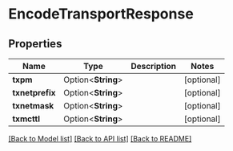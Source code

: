 # EncodeTransportResponse

## Properties

Name | Type | Description | Notes
------------ | ------------- | ------------- | -------------
**txpm** | Option<**String**> |  | [optional]
**txnetprefix** | Option<**String**> |  | [optional]
**txnetmask** | Option<**String**> |  | [optional]
**txmcttl** | Option<**String**> |  | [optional]

[[Back to Model list]](../README.md#documentation-for-models) [[Back to API list]](../README.md#documentation-for-api-endpoints) [[Back to README]](../README.md)


